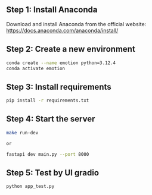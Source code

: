 ## Step 1: Install Anaconda

Download and install Anaconda from the official website: <https://docs.anaconda.com/anaconda/install/>

## Step 2: Create a new environment

```bash
conda create --name emotion python=3.12.4
conda activate emotion
```

## Step 3: Install requirements

```bash
pip install -r requirements.txt
```

## Step 4: Start the server
```bash
make run-dev

or

fastapi dev main.py --port 8000
```

## Step 5: Test by UI gradio
```bash
python app_test.py
```

